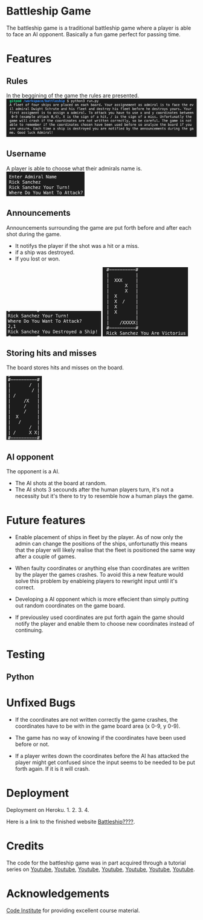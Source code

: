 # Battleship Game
The battleship game is a traditional battleship game where a player is able to face an AI opponent. Basically a fun game perfect for passing time.

# Features

## Rules 

In the beggining of the game the rules are presented.
![](assets/images/rules.jpg)

## Username

A player is able to choose what their admirals name is.
![](assets/images/username.jpg)

## Announcements 

Announcements surrounding the game are put forth before and after each shot during the game. 

* It notifys the player if the shot was a hit or a miss.
* if a ship was destroyed. 
* If you lost or won. 


![](assets/images/destroyed.jpg)
![](assets/images/victorious.jpg)

## Storing hits and misses

The board stores hits and misses on the board. 

![](assets/images/game-board.jpg)

## AI opponent

The opponent is a AI. 
* The AI shots at the board at random. 
* The AI shots 3 secounds after the human players turn, it's not a necessity but it's there to try to resemble how a human plays the game.

# Future features

* Enable placement of ships in fleet by the player. As of now only the admin can change the positions of the ships, unfortunatly this means that the player will likely realise that the fleet is positioned the same way after a couple of games.

* When faulty coordinates or anything else than coordinates are written by the player the games crashes. To avoid this a new feature would solve this problem by enableing players to rewright input until it's correct.

* Developing a AI opponent which is more effecient than simply putting out random coordinates on the game board.

* If previousley used coordinates are put forth again the game should notify the player and enable them to choose new coordinates instead of continuing.

# Testing

## Python





# Unfixed Bugs

* If the coordinates are not written correctly the game crashes, the coordinates have to be with in the game board area (x 0-9, y 0-9).

* The game has no way of knowing if the coordinates have been used before or not.

* If a player writes down the coordinates before the AI has attacked the player might get confused since the input seems to be needed to be put forth again. If it is it will crash.


# Deployment
Deployment on Heroku.
1. 
2. 
3. 
4. 


 Here is a link to the finished website [Battleship????]().

# Credits

The code for the battleship game was in part acquired through a tutorial series on [Youtube](https://www.youtube.com/watch?v=Gi0Fdyhk1_0&t=9s), [Youtube](https://www.youtube.com/watch?v=tCHHAdzVGaI), [Youtube](https://www.youtube.com/watch?v=j4YyoYOCnK8&t=10s), [Youtube](https://www.youtube.com/watch?v=OftI6gq038U), [Youtube](https://www.youtube.com/watch?v=ZEEhMEEc8Ns), [Youtube](https://www.youtube.com/watch?v=089ZSEILbBM), [Youtube](https://www.youtube.com/watch?v=Pcy5X1GdbyQ).

# Acknowledgements 

[Code Institute](https://codeinstitute.net) for providing excellent course material.
